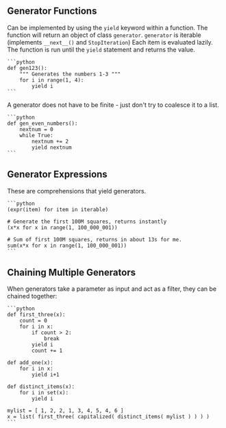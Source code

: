 ```toc
```

## Generator Functions

Can be implemented by using the `yield` keyword within a function.
The function will return an object of class `generator`.
`generator` is iterable (implements `__next__()` and  `StopIteration`)
Each item is evaluated lazily. The function is run until the `yield` statement and returns the value.

`````ad-example
```python
def gen123():
	""" Generates the numbers 1-3 """
	for i in range(1, 4):
		yield i
```
`````

A generator does not have to be finite - just don't try to coalesce it to a list.
`````ad-example
```python
def gen_even_numbers():
	nextnum = 0
	while True:
		nextnum += 2
		yield nextnum
```
`````

## Generator Expressions
These are comprehensions that yield generators.

`````ad-example
```python
(expr(item) for item in iterable)

# Generate the first 100M squares, returns instantly
(x*x for x in range(1, 100_000_001))

# Sum of first 100M squares, returns in about 13s for me.
sum(x*x for x in range(1, 100_000_001))
```
`````

## Chaining Multiple Generators
When generators take a parameter as input and act as a filter, they can be chained together:

`````ad-example
```python
def first_three(x):
	count = 0
	for i in x:
		if count > 2:
			break
		yield i
		count += 1

def add_one(x):
	for i in x:
		yield i+1

def distinct_items(x):
	for i in set(x):
		yield i

mylist = [ 1, 2, 2, 1, 3, 4, 5, 4, 6 ]
x = list( first_three( capitalized( distinct_items( mylist ) ) ) )
```

`````

